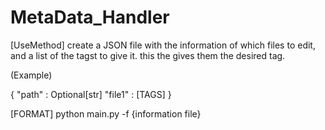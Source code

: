 # MetaData_Handler

[UseMethod] create a JSON file with the information of which files to edit, and a list of the tagst to give it. this the gives them the desired tag.

(Example)

{
 "path" : Optional[str]
 "file1" : [TAGS]
}

[FORMAT] python main.py -f {information file}
